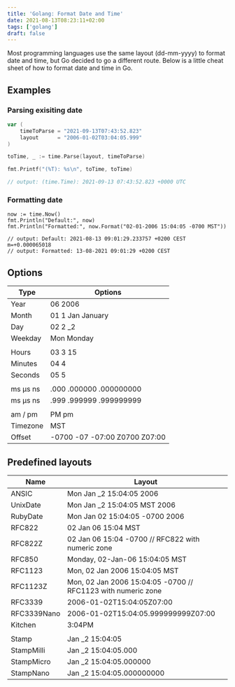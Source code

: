 ```yaml
---
title: 'Golang: Format Date and Time'
date: 2021-08-13T08:23:11+02:00
tags: ['golang']
draft: false
---
```


Most programming languages use the same layout (dd-mm-yyyy) to format date and time, but Go decided to go a different route. Below is a little cheat sheet of how to format date and time in Go.

## Examples

### Parsing exisiting date

```go
var (
    timeToParse = "2021-09-13T07:43:52.823"
    layout      = "2006-01-02T03:04:05.999"
)

toTime, _ := time.Parse(layout, timeToParse)

fmt.Printf("(%T): %s\n", toTime, toTime)

// output: (time.Time): 2021-09-13 07:43:52.823 +0000 UTC
```

### Formatting date

```golang
now := time.Now()
fmt.Println("Default:", now)
fmt.Println("Formatted:", now.Format("02-01-2006 15:04:05 -0700 MST"))

// output: Default: 2021-08-13 09:01:29.233757 +0200 CEST m=+0.000065018
// output: Formatted: 13-08-2021 09:01:29 +0200 CEST
```

## Options

| Type     | Options                       |
| -------- | ----------------------------- |
| Year     | 06 2006                       |
| Month    | 01 1 Jan January              |
| Day      | 02 2 \_2                      |
| Weekday  | Mon Monday                    |
|          |                               |
| Hours    | 03 3 15                       |
| Minutes  | 04 4                          |
| Seconds  | 05 5                          |
|          |                               |
| ms μs ns | .000 .000000 .000000000       |
| ms μs ns | .999 .999999 .999999999       |
|          |                               |
| am / pm  | PM pm                         |
| Timezone | MST                           |
| Offset   | -0700 -07 -07:00 Z0700 Z07:00 |

## Predefined layouts

| Name        | Layout                                                       |
| ----------- | ------------------------------------------------------------ |
| ANSIC       | Mon Jan \_2 15:04:05 2006                                    |
| UnixDate    | Mon Jan \_2 15:04:05 MST 2006                                |
| RubyDate    | Mon Jan 02 15:04:05 -0700 2006                               |
| RFC822      | 02 Jan 06 15:04 MST                                          |
| RFC822Z     | 02 Jan 06 15:04 -0700 // RFC822 with numeric zone            |
| RFC850      | Monday, 02-Jan-06 15:04:05 MST                               |
| RFC1123     | Mon, 02 Jan 2006 15:04:05 MST                                |
| RFC1123Z    | Mon, 02 Jan 2006 15:04:05 -0700 // RFC1123 with numeric zone |
| RFC3339     | 2006-01-02T15:04:05Z07:00                                    |
| RFC3339Nano | 2006-01-02T15:04:05.999999999Z07:00                          |
| Kitchen     | 3:04PM                                                       |
|             |                                                              |
| Stamp       | Jan \_2 15:04:05                                             |
| StampMilli  | Jan \_2 15:04:05.000                                         |
| StampMicro  | Jan \_2 15:04:05.000000                                      |
| StampNano   | Jan \_2 15:04:05.000000000                                   |
